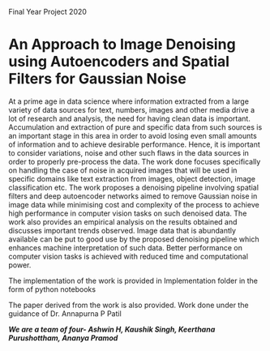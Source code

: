 
Final Year Project 2020 
<h1>An Approach to Image Denoising using Autoencoders and Spatial Filters for Gaussian Noise</h1>

At a prime age in data science where information extracted from a large variety of data sources for text, numbers, images and other media drive a lot of research and analysis, the need for having clean data is important. Accumulation and extraction of pure and specific data from such sources is an important stage in this area in order to avoid losing even small amounts of information and to achieve desirable performance. Hence, it is important to consider variations, noise and other such flaws in the data sources in order to properly pre-process the data. The work done focuses specifically on handling the case of noise in acquired images that will be used in specific domains like text extraction from images, object detection, image classification etc. The work proposes a denoising pipeline involving spatial filters and deep autoencoder networks aimed to remove Gaussian noise in image data while minimising cost and complexity of the process to achieve high performance in  computer vision tasks on such denoised data. The work  also provides an empirical analysis on the results obtained and discusses important trends observed. Image data that is abundantly available can be put to good use by the proposed denoising pipeline which enhances machine interpretation of such data. Better performance on computer vision tasks is achieved with reduced time and computational power.


The implementation of the work is provided in Implementation folder in the form of python notebooks

The paper derived from the work is also provided.
Work done under the guidance of Dr. Annapurna P Patil

<b><i>We are a team of four-
  Ashwin H, Kaushik Singh, Keerthana Purushottham, Ananya Pramod</i></b>

